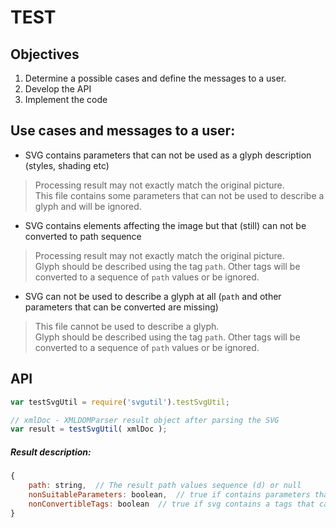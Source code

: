 TEST
===

Objectives
---
1. Determine a possible cases and define the messages to a user.
2. Develop the API
3. Implement the code

Use cases and messages to a user:
---
* SVG contains parameters that can not be used as a glyph description (styles, shading etc)
    
>Processing result may not exactly match the original picture.<br/>
>This file contains some parameters that can not be used to describe a glyph and will be ignored.

* SVG contains elements affecting the image but that (still) can not be converted to path sequence

>Processing result may not exactly match the original picture.<br/>
>Glyph should be described using the tag `path`. Other tags will be converted to a sequence of `path` values or be ignored.

* SVG can not be used to describe a glyph at all (`path` and other parameters that can be converted are missing)

>This file cannot be used to describe a glyph.<br/>
>Glyph should be described using the tag `path`. Other tags will be converted to a sequence of `path` values or be ignored.

API
---
```javascript
var testSvgUtil = require('svgutil').testSvgUtil;

// xmlDoc - XMLDOMParser result object after parsing the SVG 
var result = testSvgUtil( xmlDoc );
```

##### Result description:
```javascript
{
    path: string,  // The result path values sequence (d) or null 
    nonSuitableParameters: boolean,  // true if contains parameters that can not be used (styles, shading etc) 
    nonConvertibleTags: boolean  // true if svg contains a tags that cannot be converted to the path 
}
```
    
